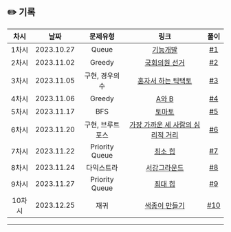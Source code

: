 ## ✏️ 기록

|  차시  |    날짜    |     문제유형     |                                          링크                                          |  풀이   |
| :----: | :--------: | :--------------: | :------------------------------------------------------------------------------------: | :-----: |
| 1차시  | 2023.10.27 |      Queue       |      [기능개발](https://school.programmers.co.kr/learn/courses/30/lessons/42586)       | [#1]()  |
| 2차시  | 2023.11.02 |      Greedy      |                 [국회의원 선거](https://www.acmicpc.net/problem/1417)                  | [#2]()  |
| 3차시  | 2023.11.05 |  구현, 경우의수  | [혼자서 하는 틱택토](https://school.programmers.co.kr/learn/courses/30/lessons/160585) | [#3]()  |
| 4차시  | 2023.11.06 |      Greedy      |                     [A와 B](https://www.acmicpc.net/problem/12904)                     | [#4]()  |
| 5차시  | 2023.11.17 |       BFS        |                     [토마토](https://www.acmicpc.net/problem/7576)                     | [#5]()  |
| 6차시  | 2023.11.20 | 구현, 브루트포스 |       [가장 가까운 세 사람의 심리적 거리](https://www.acmicpc.net/problem/20529)       | [#6]()  |
| 7차시  | 2023.11.22 |  Priority Queue  |                    [최소 힙](https://www.acmicpc.net/problem/1927)                     | [#7]()  |
| 8차시  | 2023.11.24 |    다익스트라    |                 [서강그라운드](https://www.acmicpc.net/problem/14938)                  | [#8]()  |
| 9차시  | 2023.11.27 |  Priority Queue  |                    [최대 힙](https://www.acmicpc.net/problem/11279)                    | [#9]()  |
| 10차시 | 2023.12.25 |       재귀       |                 [색종이 만들기](https://www.acmicpc.net/problem/2630)                  | [#10]() |

---
